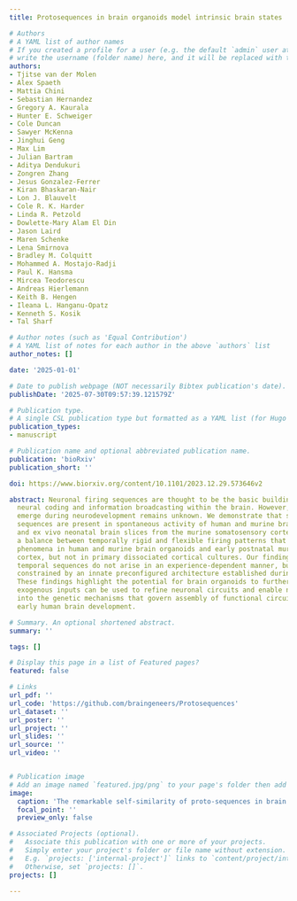 ```yaml
---
title: Protosequences in brain organoids model intrinsic brain states

# Authors
# A YAML list of author names
# If you created a profile for a user (e.g. the default `admin` user at `content/authors/admin/`), 
# write the username (folder name) here, and it will be replaced with their full name and linked to their profile.
authors:
- Tjitse van der Molen
- Alex Spaeth
- Mattia Chini
- Sebastian Hernandez
- Gregory A. Kaurala
- Hunter E. Schweiger
- Cole Duncan
- Sawyer McKenna
- Jinghui Geng
- Max Lim
- Julian Bartram
- Aditya Dendukuri
- Zongren Zhang
- Jesus Gonzalez-Ferrer
- Kiran Bhaskaran-Nair
- Lon J. Blauvelt
- Cole R. K. Harder
- Linda R. Petzold
- Dowlette-Mary Alam El Din
- Jason Laird
- Maren Schenke
- Lena Smirnova
- Bradley M. Colquitt
- Mohammed A. Mostajo-Radji
- Paul K. Hansma
- Mircea Teodorescu
- Andreas Hierlemann
- Keith B. Hengen
- Ileana L. Hanganu-Opatz
- Kenneth S. Kosik
- Tal Sharf

# Author notes (such as 'Equal Contribution')
# A YAML list of notes for each author in the above `authors` list
author_notes: []

date: '2025-01-01'

# Date to publish webpage (NOT necessarily Bibtex publication's date).
publishDate: '2025-07-30T09:57:39.121579Z'

# Publication type.
# A single CSL publication type but formatted as a YAML list (for Hugo requirements).
publication_types:
- manuscript

# Publication name and optional abbreviated publication name.
publication: 'bioRxiv'
publication_short: ''

doi: https://www.biorxiv.org/content/10.1101/2023.12.29.573646v2

abstract: Neuronal firing sequences are thought to be the basic building blocks of
  neural coding and information broadcasting within the brain. However, when sequences
  emerge during neurodevelopment remains unknown. We demonstrate that structured firing
  sequences are present in spontaneous activity of human and murine brain organoids
  and ex vivo neonatal brain slices from the murine somatosensory cortex. We observed
  a balance between temporally rigid and flexible firing patterns that are emergent
  phenomena in human and murine brain organoids and early postnatal murine somatosensory
  cortex, but not in primary dissociated cortical cultures. Our findings suggest that
  temporal sequences do not arise in an experience-dependent manner, but are rather
  constrained by an innate preconfigured architecture established during neurogenesis.
  These findings highlight the potential for brain organoids to further explore how
  exogenous inputs can be used to refine neuronal circuits and enable new studies
  into the genetic mechanisms that govern assembly of functional circuitry during
  early human brain development.

# Summary. An optional shortened abstract.
summary: ''

tags: []

# Display this page in a list of Featured pages?
featured: false

# Links
url_pdf: ''
url_code: 'https://github.com/braingeneers/Protosequences'
url_dataset: ''
url_poster: ''
url_project: ''
url_slides: ''
url_source: ''
url_video: ''


# Publication image
# Add an image named `featured.jpg/png` to your page's folder then add a caption below.
image:
  caption: 'The remarkable self-similarity of proto-sequences in brain organoids'
  focal_point: ''
  preview_only: false

# Associated Projects (optional).
#   Associate this publication with one or more of your projects.
#   Simply enter your project's folder or file name without extension.
#   E.g. `projects: ['internal-project']` links to `content/project/internal-project/index.md`.
#   Otherwise, set `projects: []`.
projects: []

---
```

